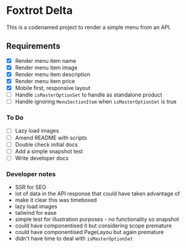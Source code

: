 # Foxtrot Delta

This is a codenamed project to render a simple menu from an API.

## Requirements

- [x] Render menu item name
- [x] Render menu item image
- [x] Render menu item description
- [x] Render menu item price
- [x] Mobile first, responsive layout
- [ ] Handle `isMasterOptionSet` to handle as standalone product
- [ ] Handle ignoring `MenuSectionItem` when `isMasterOptionSet` is true

### To Do

- [ ] Lazy load images
- [ ] Amend README with scripts
- [ ] Double check initial docs
- [ ] Add a simple snapshot test
- [ ] Write developer docs

### Developer notes

- SSR for SEO
- lot of data in the API response that could have taken advantage of
- make it clear this was timeboxed
- lazy load images
- tailwind for ease
- simple test for illustration purposes - no functionality so snapshot
- could have componentised it but considering scope premature
- could have componentised PageLayou but again premature
- didn't have time to deal with `isMasterOptionSet`
